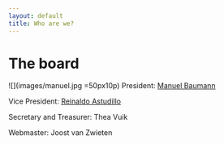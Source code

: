 ```yaml
---
layout: default
title: Who are we?
---
```


The board
=========

![](images/manuel.jpg =50px10p) President: [Manuel Baumann]

Vice President: [Reinaldo Astudillo]

Secretary and Treasurer: Thea Vuik

Webmaster: Joost van Zwieten


[Manuel Baumann]: http://www.manuelbaumann.de
[Reinaldo Astudillo]: http://ta.twi.tudelft.nl/nw/users/rastudillo/